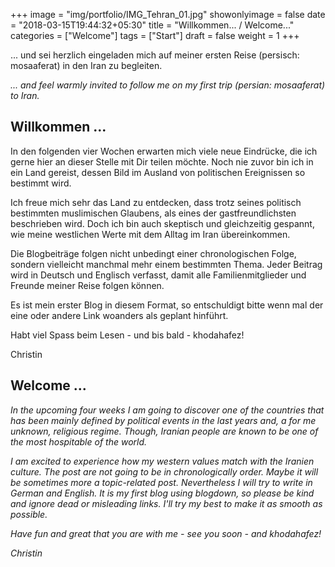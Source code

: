 +++
image = "img/portfolio/IMG_Tehran_01.jpg"
showonlyimage = false
date = "2018-03-15T19:44:32+05:30"
title = "Willkommen... / Welcome..."
categories = ["Welcome"]
tags = ["Start"]
draft = false
weight = 1
+++

... und sei herzlich eingeladen mich auf meiner ersten Reise (persisch: mosaaferat) in den Iran zu begleiten.

*... and feel warmly invited to follow me on my first trip (persian: mosaaferat) to Iran.*
<!--more-->

## Willkommen ...
In den folgenden vier Wochen erwarten mich viele neue Eindrücke, die ich gerne hier an dieser Stelle mit Dir teilen möchte. Noch nie zuvor bin ich in ein Land gereist, dessen Bild im Ausland von politischen Ereignissen so bestimmt wird.

Ich freue mich sehr das Land zu entdecken, dass trotz seines politisch bestimmten muslimischen Glaubens, als eines der gastfreundlichsten beschrieben wird. Doch ich bin auch skeptisch und gleichzeitig gespannt, wie meine westlichen Werte mit dem Alltag im Iran übereinkommen. 

Die Blogbeiträge folgen nicht unbedingt einer chronologischen Folge, sondern vielleicht manchmal mehr einem bestimmten Thema. Jeder Beitrag wird in Deutsch und Englisch verfasst, damit alle Familienmitglieder und Freunde meiner Reise folgen können. 

Es ist mein erster Blog in diesem Format, so entschuldigt bitte wenn mal der eine oder andere Link woanders als geplant hinführt.


Habt viel Spass beim Lesen - und bis bald - khodahafez!

Christin




## Welcome ... 

*In the upcoming four weeks I am going to discover one of the countries that has been mainly defined by political events in the last years and, a for me unknown, religious regime. Though, Iranian people are known to be one of the most hospitable of the world.* 

*I am excited to experience how my western values match with the Iranien culture. The post are not going to be in chronologically order. Maybe it will be sometimes more a topic-related post. Nevertheless I will try to write in German and English. It is my first blog using blogdown, so please be kind and ignore dead or misleading links. I'll try my best to make it as smooth as possible.*

*Have fun and great that you are with me - see you soon - and khodahafez!*

*Christin*
